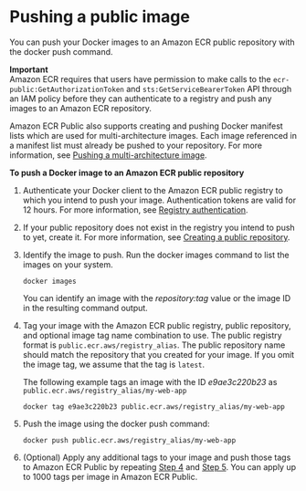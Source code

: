 # Pushing a public image<a name="docker-push-ecr-image"></a>

You can push your Docker images to an Amazon ECR public repository with the docker push command\.

**Important**  
Amazon ECR requires that users have permission to make calls to the `ecr-public:GetAuthorizationToken` and `sts:GetServiceBearerToken` API through an IAM policy before they can authenticate to a registry and push any images to an Amazon ECR repository\.

Amazon ECR Public also supports creating and pushing Docker manifest lists which are used for multi\-architecture images\. Each image referenced in a manifest list must already be pushed to your repository\. For more information, see [Pushing a multi\-architecture image](docker-push-multi-architecture-image.md)\.

**To push a Docker image to an Amazon ECR public repository**

1. Authenticate your Docker client to the Amazon ECR public registry to which you intend to push your image\. Authentication tokens are valid for 12 hours\. For more information, see [Registry authentication](public-registries.md#public-registry-auth)\.

1. If your public repository does not exist in the registry you intend to push to yet, create it\. For more information, see [Creating a public repository](public-repository-create.md)\.

1. Identify the image to push\. Run the docker images command to list the images on your system\.

   ```
   docker images
   ```

   You can identify an image with the *repository:tag* value or the image ID in the resulting command output\.

1. <a name="image-tag-step"></a>Tag your image with the Amazon ECR public registry, public repository, and optional image tag name combination to use\. The public registry format is `public.ecr.aws/registry_alias`\. The public repository name should match the repository that you created for your image\. If you omit the image tag, we assume that the tag is `latest`\.

   The following example tags an image with the ID *e9ae3c220b23* as `public.ecr.aws/registry_alias/my-web-app`

   ```
   docker tag e9ae3c220b23 public.ecr.aws/registry_alias/my-web-app
   ```

1. <a name="image-push-step"></a>Push the image using the docker push command:

   ```
   docker push public.ecr.aws/registry_alias/my-web-app
   ```

1. \(Optional\) Apply any additional tags to your image and push those tags to Amazon ECR Public by repeating [Step 4](#image-tag-step) and [Step 5](#image-push-step)\. You can apply up to 1000 tags per image in Amazon ECR Public\.